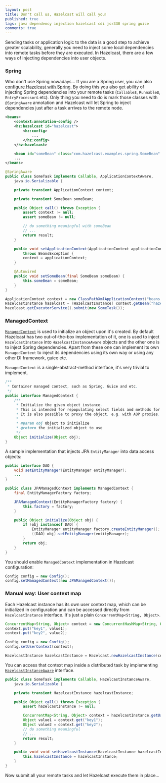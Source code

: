 ```yaml
---
layout: post
title: Don't call us, Hazelcast will call you!
published: true
tags: java dependency injection hazelcast cdi jsr330 spring guice
comments: true
---
```


Sending tasks or application logic to the data is a good step to achieve greater scalability, generally you need to inject some local dependencies into remote tasks before they are executed. In Hazelcast, there are a few ways of injecting dependencies into user objects.

<!--excerpt-->

### Spring

Who don't use Spring nowadays... If you are a Spring user, you can also [configure Hazelcast with Spring](http://docs.hazelcast.org/docs/latest/manual/html/springintegration.html). By doing this you also get
ability of injecting Spring dependencies into your remote tasks (`Callable`s, `Runnable`s, `EntryProcessor`s etc). Only thing you need to do is mark those classes with `@SpringAware` annotation and Hazelcast will let Spring to inject dependencies just after a task arrives to the remote node.

```xml
<beans>
    <context:annotation-config />
    <hz:hazelcast id="hazelcast">
        <hz:config>
            ...
        </hz:config>
    </hz:hazelcast>

    <bean id="someBean" class="com.hazelcast.examples.spring.SomeBean" scope="singleton" />
    ...
</beans>
```

```java
@SpringAware
public class SomeTask implements Callable, ApplicationContextAware,
    java.io.Serializable {

    private transient ApplicationContext context;

    private transient SomeBean someBean;

    public Object call() throws Exception {
        assert context != null;
        assert someBean != null;

        // do something meaningful with someBean
        // ...
        return result;
    }

    public void setApplicationContext(ApplicationContext applicationContext)
        throws BeansException {
        context = applicationContext;
    }

    @Autowired
    public void setSomeBean(final SomeBean someBean) {
        this.someBean = someBean;
    }
}
```

```java
ApplicationContext context = new ClassPathXmlApplicationContext("beans.xml");
HazelcastInstance hazelcast = (HazelcastInstance) context.getBean("hazelcast");
hazelcast.getExecutorService().submit(new SomeTask());
```


### ManagedContext

[`ManagedContext`](http://docs.hazelcast.org/docs/latest/javadoc/com/hazelcast/core/ManagedContext.html) is used to initialize an object upon it's created. By default Hazelcast has two out-of-the-box implementation of it, one is used to inject `HazelcastInstance` into `HazelcastInstanceAware` objects and the other one is to inject Spring dependencies. Apart from these one can implement its own `ManagedContext` to inject its dependencies using its own way or using any other DI framework, guice etc.

`ManagedContext` is a single-abstract-method interface, it's very trivial to implement.

```java
/**
 * Container managed context, such as Spring, Guice and etc.
 */
public interface ManagedContext {
    /**
     * Initialize the given object instance.
     * This is intended for repopulating select fields and methods for deserialized instances.
     * It is also possible to proxy the object, e.g. with AOP proxies.
     *
     * @param obj Object to initialize
     * @return the initialized object to use
     */
    Object initialize(Object obj);
}
```

A sample implementation that injects JPA `EntityManager` into data access objects:

```java
public interface DAO {
    void setEntityManager(EntityManager entityManager);
    ...
}

public class JPAManagedContext implements ManagedContext {
    final EntityManagerFactory factory;

    JPAManagedContext(EntityManagerFactory factory) {
        this.factory = factory;
    }

    public Object initialize(Object obj) {
        if (obj instanceof DAO) {
            EntityManager entityManager factory.createEntityManager();
            ((DAO) obj).setEntityManager(entityManager);
        }
        return obj;
    }
}
```

You should enable `ManagedContext` implementation in Hazelcast configuration:

```java
Config config = new Config();
config.setManagedContext(new JPAManagedContext());
```

### Manual way: User context map

Each Hazelcast instance has its own user context map, which can be initialized in configuration and can be accessed directly from `HazelcastInstance` interface. It's just a plain `ConcurrentMap<String, Object>`.

```java
ConcurrentMap<String, Object> context = new ConcurrentHashMap<String, Object>();
context.put("key1", value1);
context.put("key2", value2);

Config config = new Config();
config.setUserContext(context);

HazelcastInstance hazelcastInstance = Hazelcast.newHazelcastInstance(config);
```

You can access that context map inside a distributed task by implementing [`HazelcastInstanceAware`](http://docs.hazelcast.org/docs/latest/javadoc/com/hazelcast/core/HazelcastInstanceAware.html) interface.

```java
public class SomeTask implements Callable, HazelcastInstanceAware,
    java.io.Serializable {

    private transient HazelcastInstance hazelcastInstance;

    public Object call() throws Exception {
        assert hazelcastInstance != null;

        ConcurrentMap<String, Object> context = hazelcastInstance.getUserContext();
        Object value1 = context.get("key1");
        Object value2 = context.get("key2");
        // do something meaningful
        // ...
        return result;
    }

    public void void setHazelcastInstance(HazelcastInstance hazelcastInstance) {
        this.hazelcastInstance = hazelcastInstance;
    }
}
```

Now submit all your remote tasks and let Hazelcast execute them in place...
